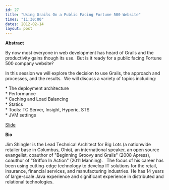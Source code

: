 ```yaml
---
id: 27
title: "Using Grails On a Public Facing Fortune 500 Website"
times: "11:30:00"
dates: 2012-02-14
layout: post
---
```

 **Abstract**

By now most everyone in web development has heard of Grails and the productivity gains though its use.&nbsp; But is it ready for a public facing Fortune 500 company website?  
  
In this session we will explore the decision to use Grails, the approach and processes, and the results.&nbsp; We will discuss a variety of topics including:  
  
\* The deployment architecture  
\* Performance  
\* Caching and Load Balancing  
\* Statics  
\* Tools: TC Server, Insight, Hyperic, STS  
\* JVM settings

[Slide](downloads/CojugGrailsEnterprise.pdf)

**Bio**

Jim Shingler is the Lead Technical Architect for Big Lots (a nationwide retailer base in Columbus, Ohio), an international speaker, an open source evangelist, coauthor of "Beginning Groovy and Grails" (2008 Apress), coauthor of "Griffon In Action" (2011 Manning).&nbsp;&nbsp; The focus of his career has been using cutting-edge technology to develop IT solutions for the retail, insurance, financial services, and manufacturing industries. He has 14 years of large-scale Java experience and significant experience in distributed and relational technologies.


